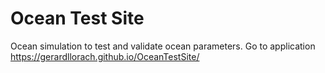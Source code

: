 # Ocean Test Site
Ocean simulation to test and validate ocean parameters. Go to application https://gerardllorach.github.io/OceanTestSite/
